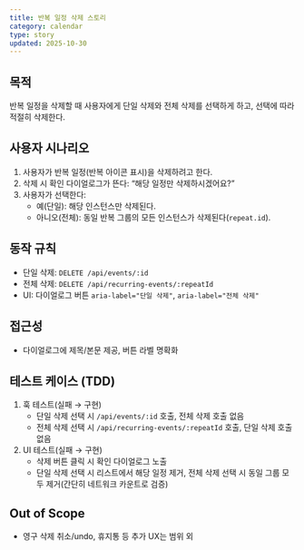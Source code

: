 ```yaml
---
title: 반복 일정 삭제 스토리
category: calendar
type: story
updated: 2025-10-30
---
```


## 목적
반복 일정을 삭제할 때 사용자에게 단일 삭제와 전체 삭제를 선택하게 하고, 선택에 따라 적절히 삭제한다.

## 사용자 시나리오
1. 사용자가 반복 일정(반복 아이콘 표시)을 삭제하려고 한다.
2. 삭제 시 확인 다이얼로그가 뜬다: “해당 일정만 삭제하시겠어요?”
3. 사용자가 선택한다:
   - 예(단일): 해당 인스턴스만 삭제된다.
   - 아니오(전체): 동일 반복 그룹의 모든 인스턴스가 삭제된다(`repeat.id`).

## 동작 규칙
- 단일 삭제: `DELETE /api/events/:id`
- 전체 삭제: `DELETE /api/recurring-events/:repeatId`
- UI: 다이얼로그 버튼 `aria-label="단일 삭제"`, `aria-label="전체 삭제"`

## 접근성
- 다이얼로그에 제목/본문 제공, 버튼 라벨 명확화

## 테스트 케이스 (TDD)
1) 훅 테스트(실패 → 구현)
   - 단일 삭제 선택 시 `/api/events/:id` 호출, 전체 삭제 호출 없음
   - 전체 삭제 선택 시 `/api/recurring-events/:repeatId` 호출, 단일 삭제 호출 없음
2) UI 테스트(실패 → 구현)
   - 삭제 버튼 클릭 시 확인 다이얼로그 노출
   - 단일 삭제 선택 시 리스트에서 해당 일정 제거, 전체 삭제 선택 시 동일 그룹 모두 제거(간단히 네트워크 카운트로 검증)

## Out of Scope
- 영구 삭제 취소/undo, 휴지통 등 추가 UX는 범위 외

